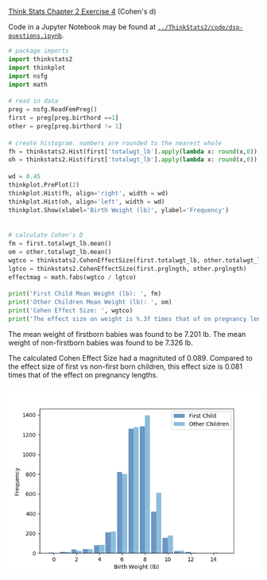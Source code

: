 [Think Stats Chapter 2 Exercise 4](http://greenteapress.com/thinkstats2/html/thinkstats2003.html#toc24) (Cohen's d)

Code in a Jupyter Notebook may be found at [`../ThinkStats2/code/dsp-questions.ipynb`](../ThinkStats2/code/dsp-questions.ipynb).
```python
# package imports
import thinkstats2
import thinkplot
import nsfg
import math

# read in data
preg = nsfg.ReadFemPreg()
first = preg[preg.birthord ==1]
other = preg[preg.birthord != 1]

# create histogram. numbers are rounded to the nearest whole
fh = thinkstats2.Hist(first['totalwgt_lb'].apply(lambda x: round(x,0)), label='First Child')
oh = thinkstats2.Hist(first['totalwgt_lb'].apply(lambda x: round(x,0)), label='Other Children')

wd = 0.45
thinkplot.PrePlot(2)
thinkplot.Hist(fh, align='right', width = wd)
thinkplot.Hist(oh, align='left', width = wd)
thinkplot.Show(xlabel='Birth Weight (lb)', ylabel='Frequency')


# calculate Cohen's D
fm = first.totalwgt_lb.mean()
om = other.totalwgt_lb.mean()
wgtco = thinkstats2.CohenEffectSize(first.totalwgt_lb, other.totalwgt_lb)
lgtco = thinkstats2.CohenEffectSize(first.prglngth, other.prglngth)
effectmag = math.fabs(wgtco / lgtco)

print('First Child Mean Weight (lb): ', fm)
print('Other Children Mean Weight (lb): ', om)
print('Cohen Effect Size: ', wgtco)
print('The effect size on weight is %.3f times that of on pregnancy length.' % effectmag)

```
The mean weight of firstborn babies was found to be 7.201 lb.
The mean weight of non-firstborn babies was found to be 7.326 lb.

The calculated Cohen Effect Size had a magnituted of 0.089.
Compared to the effect size of first vs non-first born children, this effect size is 0.081 times that of the effect on pregnancy lengths.

![histogram](wgthist.png)

